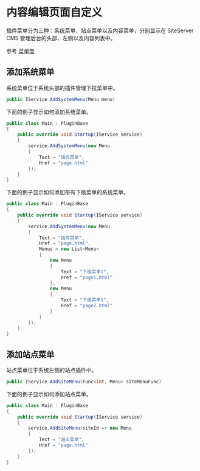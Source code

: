# 内容编辑页面自定义

插件菜单分为三种：系统菜单、站点菜单以及内容菜单，分别显示在 SiteServer CMS 管理后台的头部、左侧以及内容列表中。

参考 [菜单类](sdk/Menu.md)

## 添加系统菜单

系统菜单位于系统头部的插件管理下拉菜单中。

```csharp
public IService AddSystemMenu(Menu menu)
```

下面的例子显示如何添加系统菜单。

```csharp
public class Main : PluginBase
{
    public override void Startup(IService service)
    {
        service.AddSystemMenu(new Menu
        {
            Text = "插件菜单",
            Href = "page.html"
        });
    }
}
```

下面的例子显示如何添加带有下级菜单的系统菜单。

```csharp
public class Main : PluginBase
{
    public override void Startup(IService service)
    {
        service.AddSystemMenu(new Menu
        {
            Text = "插件菜单",
            Href = "page.html",
            Menus = new List<Menu>
            {
                new Menu
                {
                    Text = "下级菜单1",
                    Href = "page1.html"
                },
                new Menu
                {
                    Text = "下级菜单1",
                    Href = "page2.html"
                }
            }
        });
    }
}
```

## 添加站点菜单

站点菜单位于系统左侧的站点插件中。

```csharp
public IService AddSiteMenu(Func<int, Menu> siteMenuFunc)
```

下面的例子显示如何添加站点菜单。

```csharp
public class Main : PluginBase
{
    public override void Startup(IService service)
    {
        service.AddSiteMenu(siteId => new Menu
        {
            Text = "站点菜单",
            Href = "page.html"
        });
    }
}
```